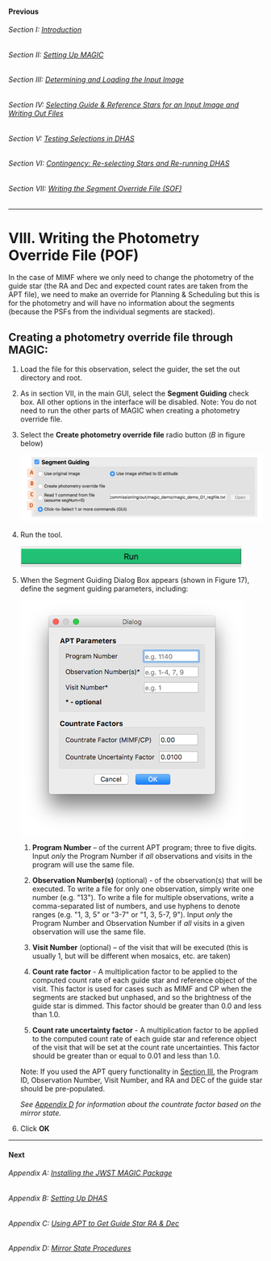 #### Previous

###### Section I: [Introduction](i_introduction.md)

###### Section II: [Setting Up MAGIC](ii_setting_up.md)

###### Section III: [Determining and Loading the Input Image](iii_determining_and_loading_the_input_image.md)

###### Section IV: [Selecting Guide & Reference Stars for an Input Image and Writing Out Files](iv_select_stars_and_write_files.md)

###### Section V: [Testing Selections in DHAS](v_testing_in_dhas.md)

###### Section VI: [Contingency: Re-selecting Stars and Re-running DHAS](vi_contingency_reselect_stars.md)

###### Section VII: [Writing the Segment Override File (SOF)](vii_write_sof.md)

-----------------------------------------

VIII.	Writing the Photometry Override File (POF)
================================================
In the case of MIMF where we only need to change the photometry of the guide star (the RA and Dec and expected count rates are taken from the APT file), we need to make an override for Planning & Scheduling but this is for the photometry and will have no information about the segments (because the PSFs from the individual segments are stacked).


Creating a photometry override file through MAGIC:
--------------------------------------------------
1. Load the file for this observation, select the guider, the set the out directory and root.

2. As in section VII, in the main GUI, select the **Segment Guiding** check box. All other options in the interface will be disabled. Note: You do not need to run the other parts of MAGIC when creating a photometry override file.

3. Select the **Create photometry override file** radio button (*B* in figure below)

   ![Segment Guiding Section of the Main GUI](./figs/figure13_segment_guiding.png)

4. Run the tool.

   ![Run MAGIC](./figs/figure_a_run.png)

5. When the Segment Guiding Dialog Box appears (shown in Figure 17), define the segment guiding parameters, including:

   ![Photometry Override Dialog Box](./figs/figure17_photometry_override_dialog.png)
   
   1. **Program Number** – of the current APT program; three to five digits. Input *only* the Program Number if *all* observations and visits in the program will use the same file.

   2. **Observation Number(s)** (optional) - of the observation(s) that will be executed. To write a file for only one observation, simply write one number (e.g. "13"). To write a file for multiple observations, write a comma-separated list of numbers, and use hyphens to denote ranges (e.g. "1, 3, 5" or "3-7" or "1, 3, 5-7, 9"). Input *only* the Program Number and Observation Number if *all* visits in a given observation will use the same file.

   3. **Visit Number** (optional) – of the visit that will be executed (this is usually 1, but will be different when mosaics, etc. are taken)

   4. **Count rate factor** - A multiplication factor to be applied to the computed count rate of each guide star and reference object of the visit. This factor is used for cases such as MIMF and CP when the segments are stacked but unphased, and so the brightness of the guide star is dimmed. This factor should be greater than 0.0 and less than 1.0.
   
   5. **Count rate uncertainty factor** - A multiplication factor to be applied to the computed count rate of each guide star and reference object of the visit that will be set at the count rate uncertainties. This factor should be greater than or equal to 0.01 and less than 1.0. 

   Note: If you used the APT query functionality in [Section III](iii_determining_and_loading_the_input_image.md), the Program ID, Observation Number, Visit Number, and RA and DEC of the guide star should be pre-populated.

   *See [Appendix D](appendix_d_mirror_states.md) for information about the countrate factor based on the mirror state.*

6. Click **OK**

---------------------------------

#### Next

###### Appendix A: [Installing the JWST MAGIC Package](appendix_a_installing_magic.md)

###### Appendix B: [Setting Up DHAS](appendix_b_opening_dhas.md)

###### Appendix C: [Using APT to Get Guide Star RA & Dec](appendix_c_apt.md)

###### Appendix D: [Mirror State Procedures](appendix_d_mirror_states.md)
